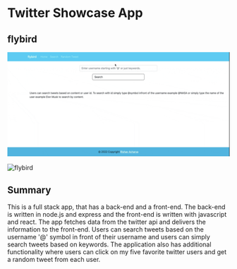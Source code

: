 # Twitter Showcase App

## flybird

![flybird](./SearchPage.gif)

![flybird](./randompage.gif)

## Summary

This is a full stack app, that has a back-end and a front-end. The back-end is written in node.js and express and the front-end is written with javascript and react. The app fetches data from the twitter api and delivers the information to the front-end. Users can search tweets based on the username '@' symbol in front of their username and users can simply search tweets based on keywords. The application also has additional functionality where users can click on my five favorite twitter users and get a random tweet from each user.
